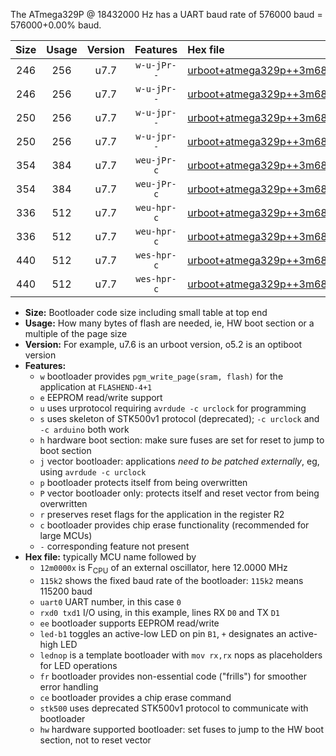The ATmega329P @ 18432000 Hz has a UART baud rate of 576000 baud = 576000+0.00% baud.

|Size|Usage|Version|Features|Hex file|
|:-:|:-:|:-:|:-:|:--|
|246|256|u7.7|`w-u-jPr--`|[urboot+atmega329p++3m6864x++115k2_uart0_rxe0_txe1_led+b5.hex](https://raw.githubusercontent.com/stefanrueger/urboot.hex/main/mcus/atmega329p/external_oscillator/fcpu++3m6864_Hz/br++115k2_bps/urboot+atmega329p++3m6864x++115k2_uart0_rxe0_txe1_led+b5.hex)|
|246|256|u7.7|`w-u-jPr--`|[urboot+atmega329p++3m6864x++115k2_uart0_rxe0_txe1_lednop.hex](https://raw.githubusercontent.com/stefanrueger/urboot.hex/main/mcus/atmega329p/external_oscillator/fcpu++3m6864_Hz/br++115k2_bps/urboot+atmega329p++3m6864x++115k2_uart0_rxe0_txe1_lednop.hex)|
|250|256|u7.7|`w-u-jpr--`|[urboot+atmega329p++3m6864x++115k2_uart0_rxe0_txe1_led+b5_fr.hex](https://raw.githubusercontent.com/stefanrueger/urboot.hex/main/mcus/atmega329p/external_oscillator/fcpu++3m6864_Hz/br++115k2_bps/urboot+atmega329p++3m6864x++115k2_uart0_rxe0_txe1_led+b5_fr.hex)|
|250|256|u7.7|`w-u-jpr--`|[urboot+atmega329p++3m6864x++115k2_uart0_rxe0_txe1_lednop_fr.hex](https://raw.githubusercontent.com/stefanrueger/urboot.hex/main/mcus/atmega329p/external_oscillator/fcpu++3m6864_Hz/br++115k2_bps/urboot+atmega329p++3m6864x++115k2_uart0_rxe0_txe1_lednop_fr.hex)|
|354|384|u7.7|`weu-jPr-c`|[urboot+atmega329p++3m6864x++115k2_uart0_rxe0_txe1_ee_led+b5_fr_ce.hex](https://raw.githubusercontent.com/stefanrueger/urboot.hex/main/mcus/atmega329p/external_oscillator/fcpu++3m6864_Hz/br++115k2_bps/urboot+atmega329p++3m6864x++115k2_uart0_rxe0_txe1_ee_led+b5_fr_ce.hex)|
|354|384|u7.7|`weu-jPr-c`|[urboot+atmega329p++3m6864x++115k2_uart0_rxe0_txe1_ee_lednop_fr_ce.hex](https://raw.githubusercontent.com/stefanrueger/urboot.hex/main/mcus/atmega329p/external_oscillator/fcpu++3m6864_Hz/br++115k2_bps/urboot+atmega329p++3m6864x++115k2_uart0_rxe0_txe1_ee_lednop_fr_ce.hex)|
|336|512|u7.7|`weu-hpr-c`|[urboot+atmega329p++3m6864x++115k2_uart0_rxe0_txe1_ee_led+b5_fr_ce_hw.hex](https://raw.githubusercontent.com/stefanrueger/urboot.hex/main/mcus/atmega329p/external_oscillator/fcpu++3m6864_Hz/br++115k2_bps/urboot+atmega329p++3m6864x++115k2_uart0_rxe0_txe1_ee_led+b5_fr_ce_hw.hex)|
|336|512|u7.7|`weu-hpr-c`|[urboot+atmega329p++3m6864x++115k2_uart0_rxe0_txe1_ee_lednop_fr_ce_hw.hex](https://raw.githubusercontent.com/stefanrueger/urboot.hex/main/mcus/atmega329p/external_oscillator/fcpu++3m6864_Hz/br++115k2_bps/urboot+atmega329p++3m6864x++115k2_uart0_rxe0_txe1_ee_lednop_fr_ce_hw.hex)|
|440|512|u7.7|`wes-hpr-c`|[urboot+atmega329p++3m6864x++115k2_uart0_rxe0_txe1_ee_led+b5_fr_ce_stk500_hw.hex](https://raw.githubusercontent.com/stefanrueger/urboot.hex/main/mcus/atmega329p/external_oscillator/fcpu++3m6864_Hz/br++115k2_bps/urboot+atmega329p++3m6864x++115k2_uart0_rxe0_txe1_ee_led+b5_fr_ce_stk500_hw.hex)|
|440|512|u7.7|`wes-hpr-c`|[urboot+atmega329p++3m6864x++115k2_uart0_rxe0_txe1_ee_lednop_fr_ce_stk500_hw.hex](https://raw.githubusercontent.com/stefanrueger/urboot.hex/main/mcus/atmega329p/external_oscillator/fcpu++3m6864_Hz/br++115k2_bps/urboot+atmega329p++3m6864x++115k2_uart0_rxe0_txe1_ee_lednop_fr_ce_stk500_hw.hex)|

- **Size:** Bootloader code size including small table at top end
- **Usage:** How many bytes of flash are needed, ie, HW boot section or a multiple of the page size
- **Version:** For example, u7.6 is an urboot version, o5.2 is an optiboot version
- **Features:**
  + `w` bootloader provides `pgm_write_page(sram, flash)` for the application at `FLASHEND-4+1`
  + `e` EEPROM read/write support
  + `u` uses urprotocol requiring `avrdude -c urclock` for programming
  + `s` uses skeleton of STK500v1 protocol (deprecated); `-c urclock` and `-c arduino` both work
  + `h` hardware boot section: make sure fuses are set for reset to jump to boot section
  + `j` vector bootloader: applications *need to be patched externally*, eg, using `avrdude -c urclock`
  + `p` bootloader protects itself from being overwritten
  + `P` vector bootloader only: protects itself and reset vector from being overwritten
  + `r` preserves reset flags for the application in the register R2
  + `c` bootloader provides chip erase functionality (recommended for large MCUs)
  + `-` corresponding feature not present
- **Hex file:** typically MCU name followed by
  + `12m0000x` is F<sub>CPU</sub> of an external oscillator, here 12.0000 MHz
  + `115k2` shows the fixed baud rate of the bootloader: `115k2` means 115200 baud
  + `uart0` UART number, in this case `0`
  + `rxd0 txd1` I/O using, in this example, lines RX `D0` and TX `D1`
  + `ee` bootloader supports EEPROM read/write
  + `led-b1` toggles an active-low LED on pin `B1`, `+` designates an active-high LED
  + `lednop` is a template bootloader with `mov rx,rx` nops as placeholders for LED operations
  + `fr` bootloader provides non-essential code ("frills") for smoother error handling
  + `ce` bootloader provides a chip erase command
  + `stk500` uses deprecated STK500v1 protocol to communicate with bootloader
  + `hw` hardware supported bootloader: set fuses to jump to the HW boot section, not to reset vector
